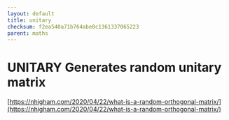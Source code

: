 ```yaml
---
layout: default
title: unitary
checksum: f2ea540a71b764abe0c1361337065223
parent: maths
---
```



 
# UNITARY Generates random unitary matrix

[https://nhigham.com/2020/04/22/what-is-a-random-orthogonal-matrix/](https://nhigham.com/2020/04/22/what-is-a-random-orthogonal-matrix/)

